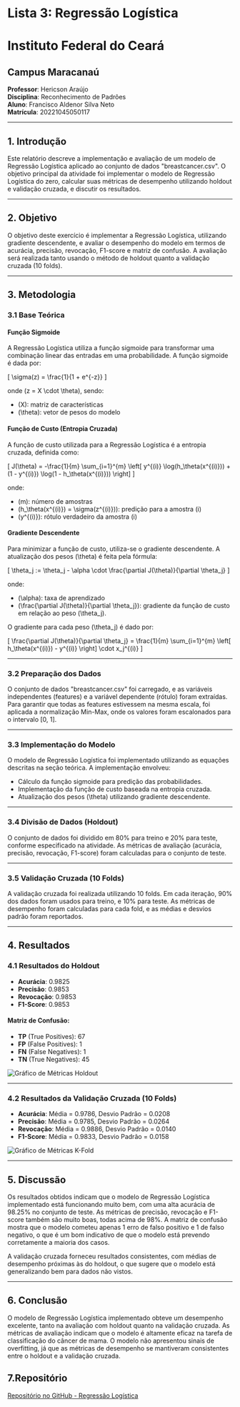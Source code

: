 # Lista 3: Regressão Logística

# **Instituto Federal do Ceará**  
## **Campus Maracanaú**  

**Professor**: Hericson Araújo  
**Disciplina**: Reconhecimento de Padrões  
**Aluno**: Francisco Aldenor Silva Neto  
**Matrícula**: 20221045050117  

---

## 1. Introdução  

Este relatório descreve a implementação e avaliação de um modelo de Regressão Logística aplicado ao conjunto de dados "breastcancer.csv". O objetivo principal da atividade foi implementar o modelo de Regressão Logística do zero, calcular suas métricas de desempenho utilizando holdout e validação cruzada, e discutir os resultados.

---

## 2. Objetivo  

O objetivo deste exercício é implementar a Regressão Logística, utilizando gradiente descendente, e avaliar o desempenho do modelo em termos de acurácia, precisão, revocação, F1-score e matriz de confusão. A avaliação será realizada tanto usando o método de holdout quanto a validação cruzada (10 folds).  

---

## 3. Metodologia  

### 3.1 Base Teórica  

#### **Função Sigmoide**  

A Regressão Logística utiliza a função sigmoide para transformar uma combinação linear das entradas em uma probabilidade. A função sigmoide é dada por:  

\[ 
\sigma(z) = \frac{1}{1 + e^{-z}}
\]  

onde \(z = X \cdot \theta\), sendo:  
- \(X\): matriz de características  
- \(\theta\): vetor de pesos do modelo  

#### **Função de Custo (Entropia Cruzada)**  

A função de custo utilizada para a Regressão Logística é a entropia cruzada, definida como:  

\[
J(\theta) = -\frac{1}{m} \sum_{i=1}^{m} \left[ y^{(i)} \log(h_\theta(x^{(i)})) + (1 - y^{(i)}) \log(1 - h_\theta(x^{(i)})) \right]
\]  

onde:  
- \(m\): número de amostras  
- \(h_\theta(x^{(i)}) = \sigma(z^{(i)})\): predição para a amostra \(i\)  
- \(y^{(i)}\): rótulo verdadeiro da amostra \(i\)  

#### **Gradiente Descendente**  

Para minimizar a função de custo, utiliza-se o gradiente descendente. A atualização dos pesos \(\theta\) é feita pela fórmula:  

\[
\theta_j := \theta_j - \alpha \cdot \frac{\partial J(\theta)}{\partial \theta_j}
\]  

onde:  
- \(\alpha\): taxa de aprendizado  
- \(\frac{\partial J(\theta)}{\partial \theta_j}\): gradiente da função de custo em relação ao peso \(\theta_j\).  

O gradiente para cada peso \(\theta_j\) é dado por:  

\[
\frac{\partial J(\theta)}{\partial \theta_j} = \frac{1}{m} \sum_{i=1}^{m} \left[ h_\theta(x^{(i)}) - y^{(i)} \right] \cdot x_j^{(i)}
\]  

---

### 3.2 Preparação dos Dados  

O conjunto de dados "breastcancer.csv" foi carregado, e as variáveis independentes (features) e a variável dependente (rótulo) foram extraídas. Para garantir que todas as features estivessem na mesma escala, foi aplicada a normalização Min-Max, onde os valores foram escalonados para o intervalo [0, 1].  

---

### 3.3 Implementação do Modelo  

O modelo de Regressão Logística foi implementado utilizando as equações descritas na seção teórica. A implementação envolveu:  
- Cálculo da função sigmoide para predição das probabilidades.  
- Implementação da função de custo baseada na entropia cruzada.  
- Atualização dos pesos \(\theta\) utilizando gradiente descendente.  

---

### 3.4 Divisão de Dados (Holdout)  

O conjunto de dados foi dividido em 80% para treino e 20% para teste, conforme especificado na atividade. As métricas de avaliação (acurácia, precisão, revocação, F1-score) foram calculadas para o conjunto de teste.  

---

### 3.5 Validação Cruzada (10 Folds)  

A validação cruzada foi realizada utilizando 10 folds. Em cada iteração, 90% dos dados foram usados para treino, e 10% para teste. As métricas de desempenho foram calculadas para cada fold, e as médias e desvios padrão foram reportados.  

---

## 4. Resultados  

### 4.1 Resultados do Holdout  

- **Acurácia**: 0.9825  
- **Precisão**: 0.9853  
- **Revocação**: 0.9853  
- **F1-Score**: 0.9853  

#### Matriz de Confusão:  
- **TP** (True Positives): 67  
- **FP** (False Positives): 1  
- **FN** (False Negatives): 1  
- **TN** (True Negatives): 45  

![Gráfico de Métricas Holdout](imagens/metricas_holdout.png)  

---

### 4.2 Resultados da Validação Cruzada (10 Folds)  

- **Acurácia**: Média = 0.9786, Desvio Padrão = 0.0208  
- **Precisão**: Média = 0.9785, Desvio Padrão = 0.0264  
- **Revocação**: Média = 0.9886, Desvio Padrão = 0.0140  
- **F1-Score**: Média = 0.9833, Desvio Padrão = 0.0158  

![Gráfico de Métricas K-Fold](imagens/metricas_kfold.png)  

---

## 5. Discussão  

Os resultados obtidos indicam que o modelo de Regressão Logística implementado está funcionando muito bem, com uma alta acurácia de 98.25% no conjunto de teste. As métricas de precisão, revocação e F1-score também são muito boas, todas acima de 98%. A matriz de confusão mostra que o modelo cometeu apenas 1 erro de falso positivo e 1 de falso negativo, o que é um bom indicativo de que o modelo está prevendo corretamente a maioria dos casos.  

A validação cruzada forneceu resultados consistentes, com médias de desempenho próximas às do holdout, o que sugere que o modelo está generalizando bem para dados não vistos.  

---

## 6. Conclusão  

O modelo de Regressão Logística implementado obteve um desempenho excelente, tanto na avaliação com holdout quanto na validação cruzada. As métricas de avaliação indicam que o modelo é altamente eficaz na tarefa de classificação do câncer de mama. O modelo não apresentou sinais de overfitting, já que as métricas de desempenho se mantiveram consistentes entre o holdout e a validação cruzada.  

## 7.Repositório
[Repositório no GitHub - Regressão Logística](https://github.com/Aldenor-Neto/Regressao-Logistica)
